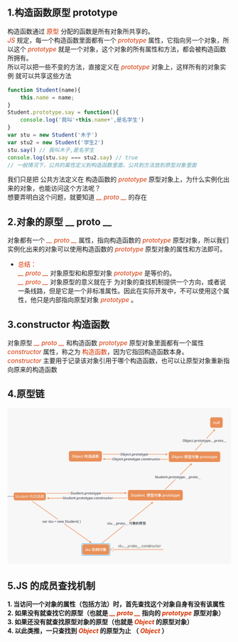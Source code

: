 
## 1.构造函数原型 prototype
构造函数通过 <font color="#d63200">原型</font> 分配的函数是所有对象所共享的。   
*<font color="#d63200">JS</font>* 规定，每一个构造函数里面都有一个 *<font color="#d63200">prototype</font>* 属性，它指向另一个对象，所以这个 *<font color="#d63200">prototype</font>* 就是一个对象，这个对象的所有属性和方法，都会被构造函数所拥有。   
所以可以把一些不变的方法，直接定义在 *<font color="#d63200">prototype</font>* 对象上，这样所有的对象实例 就可以共享这些方法
```JavaScript
function Student(name){
    this.name = name;
}
Student.prototype.say = function(){
    console.log('我叫'+this.name+',是名学生')
}
var stu = new Student('木子')
var stu2 = new Student('学生2')
stu.say() // 我叫木子,是名学生
console.log(stu.say === stu2.say) // true
// 一般情况下，公共的属性定义到构造函数里面，公共到方法放到原型对象里面
``` 
我们只是把 公共方法定义在 构造函数的 *<font color="#d63200">prototype</font>* 原型对象上，为什么实例化出来的对象，也能访问这个方法呢？    
想要弄明白这个问题，就要知道 *<font color="#d63200">__ proto __</font>* 的存在
## 2.对象的原型 __ proto __
对象都有一个 *<font color="#d63200">__ proto __</font>* 属性，指向构造函数的 *<font color="#d63200">prototype</font>* 原型对象，所以我们实例化出来的对象可以使用构造函数的 *<font color="#d63200">prototype</font>* 原型对象的属性和方法即可。

+ <font color="#d63200">总结：</font>      
    *<font color="#d63200">__ proto __</font>* 对象原型和和原型对象 *<font color="#d63200">prototype</font>* 是等价的。    
    *<font color="#d63200">__ proto __</font>* 对象原型的意义就在于 为对象的查找机制提供一个方向，或者说一条线路，但是它是一个非标准属性。因此在实际开发中，不可以使用这个属性，他只是内部指向原型对象 *<font color="#d63200">prototype</font>* 。   

## 3.constructor 构造函数
对象原型 *<font color="#d63200">__ proto __</font>* 和构造函数 *<font color="#d63200">prototype</font>* 原型对象里面都有一个属性 *<font color="#d63200">constructor</font>* 属性，称之为 <font color="#d63200">构造函数</font>，因为它指回构造函数本身。       
*<font color="#d63200">constructor</font>* 主要用于记录该对象引用于哪个构造函数，也可以让原型对象重新指向原来的构造函数
## 4.原型链

![原型链](/img/js/prototype.png)   
## 5.JS 的成员查找机制
**1. 当访问一个对象的属性（包括方法）时，首先查找这个对象自身有没有该属性**    
**2. 如果没有就查找它的原型（也就是  *<font color="#d63200">__ proto __</font>* 指向的 *<font color="#d63200">prototype</font>* 原型对象）**     
**3. 如果还没有就查找原型对象的原型（也就是  *<font color="#d63200">Object</font>* 的原型对象）**     
**4. 以此类推，一只查找到 *<font color="#d63200">Object</font>* 的原型为止 （ *<font color="#d63200">Object</font>* ）**     
